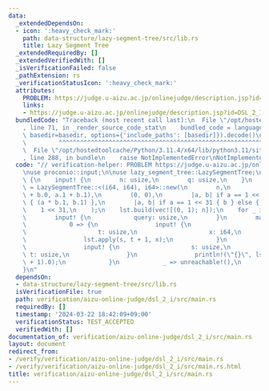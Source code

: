 ```yaml
---
data:
  _extendedDependsOn:
  - icon: ':heavy_check_mark:'
    path: data-structure/lazy-segment-tree/src/lib.rs
    title: Lazy Segment Tree
  _extendedRequiredBy: []
  _extendedVerifiedWith: []
  _isVerificationFailed: false
  _pathExtension: rs
  _verificationStatusIcon: ':heavy_check_mark:'
  attributes:
    PROBLEM: https://judge.u-aizu.ac.jp/onlinejudge/description.jsp?id=DSL_2_I
    links:
    - https://judge.u-aizu.ac.jp/onlinejudge/description.jsp?id=DSL_2_I
  bundledCode: "Traceback (most recent call last):\n  File \"/opt/hostedtoolcache/Python/3.11.4/x64/lib/python3.11/site-packages/onlinejudge_verify/documentation/build.py\"\
    , line 71, in _render_source_code_stat\n    bundled_code = language.bundle(stat.path,\
    \ basedir=basedir, options={'include_paths': [basedir]}).decode()\n          \
    \         ^^^^^^^^^^^^^^^^^^^^^^^^^^^^^^^^^^^^^^^^^^^^^^^^^^^^^^^^^^^^^^^^^^^^^^^^^^^^^^^^^\n\
    \  File \"/opt/hostedtoolcache/Python/3.11.4/x64/lib/python3.11/site-packages/onlinejudge_verify/languages/rust.py\"\
    , line 288, in bundle\n    raise NotImplementedError\nNotImplementedError\n"
  code: "// verification-helper: PROBLEM https://judge.u-aizu.ac.jp/onlinejudge/description.jsp?id=DSL_2_I\n\
    \nuse proconio::input;\n\nuse lazy_segment_tree::LazySegmentTree;\n\nfn main()\
    \ {\n    input! {\n        n: usize,\n        q: usize,\n    }\n    let mut lst\
    \ = LazySegmentTree::<(i64, i64), i64>::new(\n        n,\n        |a, b| (a.0\
    \ + b.0, a.1 + b.1),\n        (0, 0),\n        |a, b| if a == 1 << 31 { b } else\
    \ { (a * b.1, b.1) },\n        |a, b| if a == 1 << 31 { b } else { a },\n    \
    \    1 << 31,\n    );\n    lst.build(vec![(0, 1); n]);\n    for _ in 0..q {\n\
    \        input! {\n            query: usize,\n        }\n        match query {\n\
    \            0 => {\n                input! {\n                    s: usize,\n\
    \                    t: usize,\n                    x: i64,\n                }\n\
    \                lst.apply(s, t + 1, x);\n            }\n            1 => {\n\
    \                input! {\n                    s: usize,\n                   \
    \ t: usize,\n                }\n                println!(\"{}\", lst.prod(s, t\
    \ + 1).0);\n            }\n            _ => unreachable!(),\n        }\n    }\n\
    }\n"
  dependsOn:
  - data-structure/lazy-segment-tree/src/lib.rs
  isVerificationFile: true
  path: verification/aizu-online-judge/dsl_2_i/src/main.rs
  requiredBy: []
  timestamp: '2024-03-22 18:42:09+09:00'
  verificationStatus: TEST_ACCEPTED
  verifiedWith: []
documentation_of: verification/aizu-online-judge/dsl_2_i/src/main.rs
layout: document
redirect_from:
- /verify/verification/aizu-online-judge/dsl_2_i/src/main.rs
- /verify/verification/aizu-online-judge/dsl_2_i/src/main.rs.html
title: verification/aizu-online-judge/dsl_2_i/src/main.rs
---
```

